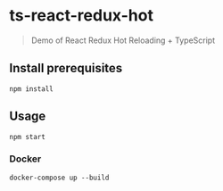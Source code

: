 # ts-react-redux-hot

> Demo of React Redux Hot Reloading + TypeScript

## Install prerequisites

```
npm install
```

## Usage

```
npm start
```

### Docker

```
docker-compose up --build
```
